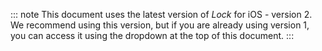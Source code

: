 ::: note
This document uses the latest version of <dfn data-key="lock">Lock</dfn> for iOS - version 2. We recommend using this version, but if you are already using version 1, you can access it using the dropdown at the top of this document.
:::
